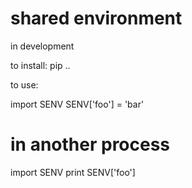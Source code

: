 shared environment
======

in development

to install:
pip ..

to use:

import SENV
SENV['foo'] = 'bar'

# in another process

import SENV
print SENV['foo']
